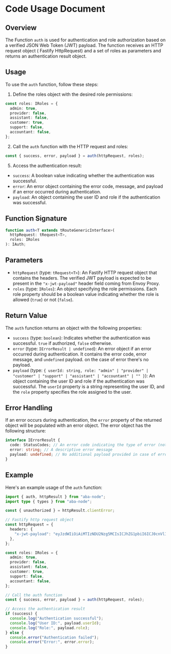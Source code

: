 # Code Usage Document

## Overview

The Function `auth` is used for authentication and role authorization based on a verified JSON Web Token (JWT) payload.
The function receives an HTTP request object ( Fastify HttpRequest) and a set of roles as parameters and returns an authentication result object.

## Usage

To use the `auth` function, follow these steps:

1. Define the roles object with the desired role permissions:

```typescript
const roles: IRoles = {
  admin: true,
  provider: false,
  assistant: false,
  customer: true,
  support: false,
  accountant: false,
};
```

2. Call the `auth` function with the HTTP request and roles:

```typescript
const { success, error, payload } = auth(httpRequest, roles);
```

5. Access the authentication result:

- `success`: A boolean value indicating whether the authentication was successful.
- `error`: An error object containing the error code, message, and payload if an error occurred during authentication.
- `payload`: An object containing the user ID and role if the authentication was successful.

## Function Signature

```typescript
function auth<T extends tRouteGenericInterface>(
  httpRequest: tRequest<T>,
  roles: IRoles
): IAuth;
```

## Parameters

- `httpRequest` (type: `tRequest<T>`): An Fastify HTTP request object that contains the headers. The verified JWT payload is expected to be present in the `"x-jwt-payload"` header field coming from Envoy Proxy.
- `roles` (type: `IRoles`): An object specifying the role permissions. Each role property should be a boolean value indicating whether the role is allowed (`true`) or not (`false`).

## Return Value

The `auth` function returns an object with the following properties:

- `success` (type: `boolean`): Indicates whether the authentication was successful. `true` if authorized, `false` otherwise.
- `error` (type: `IErrorResult | undefined`): An error object if an error occurred during authentication. It contains the error code, error message, and `undefined` payload. on the case of error there's no payload.
- `payload` (type: `{ userId: string, role: "admin" | "provider" | "customer" | "support" | "assistant" | "accountant" | "" }`): An object containing the user ID and role if the authentication was successful. The `userId` property is a string representing the user ID, and the `role` property specifies the role assigned to the user.

## Error Handling

If an error occurs during authentication, the `error` property of the returned object will be populated with an error object. The error object has the following structure:

```typescript
interface IErrorResult {
  code: StatusCodes; // An error code indicating the type of error (not provided in the code snippet)
  error: string; // A descriptive error message
  payload: undefined; // No additional payload provided in case of error
}
```

## Example

Here's an example usage of the `auth` function:

```typescript
import { auth, httpResult } from "aba-node";
import type { types } from "aba-node";

const { unauthorized } = httpResult.clientError;

// Fastify http request object
const httpRequest = {
  headers: {
    "x-jwt-payload": "eyJzdWIiOiAiMTIzNDU2Nzg5MCIsICJhZG1pbiI6ICJ0cnVlIn0=", // this comes from envoy proxy if token is verified
  },
};

const roles: IRoles = {
  admin: true,
  provider: false,
  assistant: false,
  customer: true,
  support: false,
  accountant: false,
};

// Call the auth function
const { success, error, payload } = auth(httpRequest, roles);

// Access the authentication result
if (success) {
  console.log("Authentication successful");
  console.log("User ID:", payload.userId);
  console.log("Role:", payload.role);
} else {
  console.error("Authentication failed");
  console.error("Error:", error.error);
}
```

